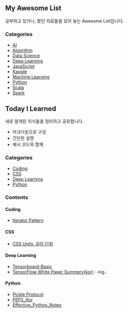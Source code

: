## My Awesome List

 공부하고 있거나, 봤던 자료들을 모아 놓는 Awesome List입니다.

### Categories

- [AI](AI/Awesome-AI.md)
- [Algorithm](Algorithm/Awesome-AIgorithm.md)
- [Data Science](Data%20Science/Awesome-Data-Science.md)
- [Deep Learning](Deep%20Learning/Awesome-Deep-Learning.md)
- [JavaScript](JavaScript/Awesome-JavaScript.md)
- [Kaggle](Kaggle/Awesome-Kaggle.md)
- [Machine Learning](Machine%20Learning/Awesome-Machine-Learning.md)
- [Python](Python/Awesome-Python.md)
- [Scala](Scala/Awesome-Scala.md)
- [Spark](Spark/Awesome-Spark.md)

## Today I Learned

새로 알게된 지식들을 정리하고 공유합니다.  

- 마크다운으로 구성
- 간단한 설명
- 예시 코드와 함께

### Categories

- [Coding](#coding)
- [CSS](#css)
- [Deep Learning](#deep-learning)
- [Python](#python)


### Contents

#### Coding
- [Iterator Pattern](Code/Iterator.md)

#### CSS
- [CSS Units, 길이 단위](CSS_Units.md)

#### Deep Learning
- [Tensorboard-Basic](Deep%20Learning/Tensorboard-Basic.md)
- [TensorFlow White Paper Summery(kor)](Deep%20Learning/Tensorflow-whitepaper-summary_kor.md) - ing..

#### Python
- [Pickle Protocol](Python/Pickle_Protocols.md)
- [PEP2_Kor](Python/PEP_8/README.md)
- [Effective_Python_Notes](Python/Effective_Python_Summary/README.md)
